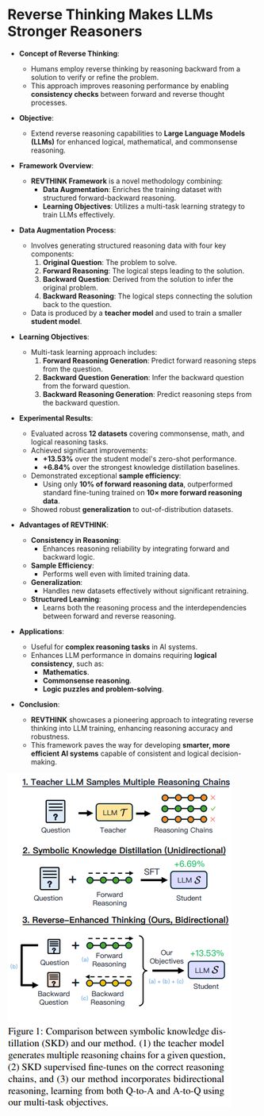 # Reverse Thinking Makes LLMs Stronger Reasoners
- **Concept of Reverse Thinking**:
    
    - Humans employ reverse thinking by reasoning backward from a solution to verify or refine the problem.
    - This approach improves reasoning performance by enabling **consistency checks** between forward and reverse thought processes.
- **Objective**:
    
    - Extend reverse reasoning capabilities to **Large Language Models (LLMs)** for enhanced logical, mathematical, and commonsense reasoning.
- **Framework Overview**:
    
    - **REVTHINK Framework** is a novel methodology combining:
        - **Data Augmentation**: Enriches the training dataset with structured forward-backward reasoning.
        - **Learning Objectives**: Utilizes a multi-task learning strategy to train LLMs effectively.
- **Data Augmentation Process**:
    
    - Involves generating structured reasoning data with four key components:
        1. **Original Question**: The problem to solve.
        2. **Forward Reasoning**: The logical steps leading to the solution.
        3. **Backward Question**: Derived from the solution to infer the original problem.
        4. **Backward Reasoning**: The logical steps connecting the solution back to the question.
    - Data is produced by a **teacher model** and used to train a smaller **student model**.
- **Learning Objectives**:
    
    - Multi-task learning approach includes:
        1. **Forward Reasoning Generation**: Predict forward reasoning steps from the question.
        2. **Backward Question Generation**: Infer the backward question from the forward question.
        3. **Backward Reasoning Generation**: Predict reasoning steps from the backward question.
- **Experimental Results**:
    
    - Evaluated across **12 datasets** covering commonsense, math, and logical reasoning tasks.
    - Achieved significant improvements:
        - **+13.53%** over the student model's zero-shot performance.
        - **+6.84%** over the strongest knowledge distillation baselines.
    - Demonstrated exceptional **sample efficiency**:
        - Using only **10% of forward reasoning data**, outperformed standard fine-tuning trained on **10× more forward reasoning data**.
    - Showed robust **generalization** to out-of-distribution datasets.
- **Advantages of REVTHINK**:
    
    - **Consistency in Reasoning**:
        - Enhances reasoning reliability by integrating forward and backward logic.
    - **Sample Efficiency**:
        - Performs well even with limited training data.
    - **Generalization**:
        - Handles new datasets effectively without significant retraining.
    - **Structured Learning**:
        - Learns both the reasoning process and the interdependencies between forward and reverse reasoning.
- **Applications**:
    
    - Useful for **complex reasoning tasks** in AI systems.
    - Enhances LLM performance in domains requiring **logical consistency**, such as:
        - **Mathematics**.
        - **Commonsense reasoning**.
        - **Logic puzzles and problem-solving**.
- **Conclusion**:
    
    - **REVTHINK** showcases a pioneering approach to integrating reverse thinking into LLM training, enhancing reasoning accuracy and robustness.
    - This framework paves the way for developing **smarter, more efficient AI systems** capable of consistent and logical decision-making.

![](./reverse-thinking.png)
